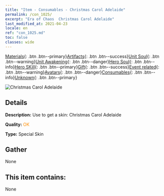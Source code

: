```yaml
---
title: "Item - Consumables - Christmas Carol Adelaide"
permalink: /con_1025/
excerpt: "Era of Chaos  Christmas Carol Adelaide"
last_modified_at: 2021-04-23
locale: en
ref: "con_1025.md"
toc: false
classes: wide
---
```

 [Materials](/Items/){: .btn .btn--primary}[Artifacts](/Items/Artifacts/){: .btn .btn--success}[Unit Soul](/Items/UnitSoul/){: .btn .btn--warning}[Unit Awakening](/Items/UnitAwakening/){: .btn .btn--danger}[Hero Soul](/Items/HeroSoul/){: .btn .btn--info}[Hero SKill](/Items/HeroSkill/){: .btn .btn--primary}[Gift](/Items/Gift/){: .btn .btn--success}[Event related](/Items/Events/){: .btn .btn--warning}[Avatars](/Items/Avatars/){: .btn .btn--danger}[Consumables](/Items/Consumables/){: .btn .btn--info}[Unknown](/Items/Unknown/){: .btn .btn--primary}

 ![Christmas Carol Adelaide](/images/h/h_Adelaide6.jpg)

## Details
 **Description:** Use to get a skin: Christmas Carol Adelaide

 **Quality:** <span style="color: #FF8C00">OK</span>

 **Type:** Special Skin

## Gather

  None

## This item contains:

  None

